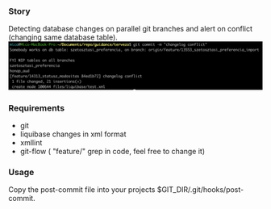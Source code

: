 ### Story

Detecting database changes on parallel git branches and alert on conflict (changing same database table).
![img](img.png)

### Requirements

- git
- liquibase changes in xml format
- xmllint
- git-flow ( "feature/" grep in code, feel free to change it)

### Usage

Copy the post-commit file into your projects $GIT_DIR/.git/hooks/post-commit.
